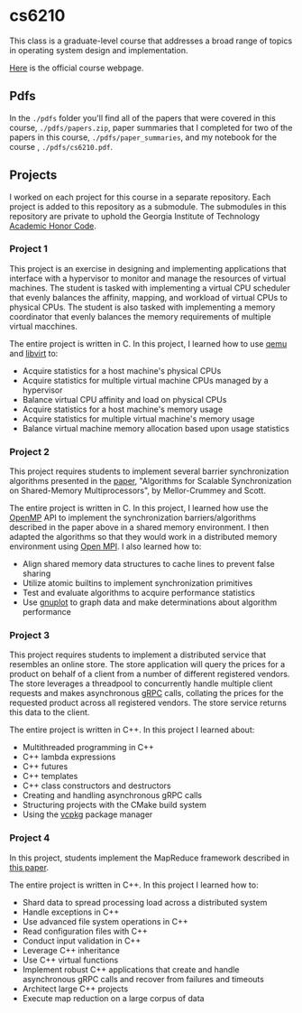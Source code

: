 # cs6210

This class is a graduate-level course that addresses a broad range of topics in
operating system design and implementation.

[Here](https://omscs.gatech.edu/cs-6210-advanced-operating-systems) is the
official course webpage.

## Pdfs

In the `./pdfs` folder you'll find all of the papers that were covered in this
course, `./pdfs/papers.zip`, paper summaries that I completed for two of the
papers in this course, `./pdfs/paper_summaries`, and my notebook for the course
, `./pdfs/cs6210.pdf`.

## Projects

I worked on each project for this course in a separate repository. Each project
is added to this repository as a submodule. The submodules in this repository
are private to uphold the Georgia Institute of Technology
[Academic Honor Code](https://osi.gatech.edu/content/honor-code).

### Project 1

This project is an exercise in designing and implementing applications that
interface with a hypervisor to monitor and manage the resources of virtual
machines. The student is tasked with implementing a virtual CPU scheduler that
evenly balances the affinity, mapping, and workload of virtual CPUs to physical
CPUs. The student is also tasked with implementing a memory coordinator that 
evenly balances the memory requirements of multiple virtual macchines.

The entire project is written in C. In this project, I learned how to use
[qemu](https://www.qemu.org/) and [libvirt](https://libvirt.org/) to:

* Acquire statistics for a host machine's physical CPUs
* Acquire statistics for multiple virtual machine CPUs managed by a hypervisor
* Balance virtual CPU affinity and load on physical CPUs
* Acquire statistics for a host machine's memory usage
* Acquire statistics for multiple virtual machine's memory usage
* Balance virtual machine memory allocation based upon usage statistics

### Project 2

This project requires students to implement several barrier synchronization
algorithms presented in the
[paper](https://www.cs.rice.edu/~johnmc/papers/tocs91.pdf), "Algorithms for
Scalable Synchronization on Shared-Memory Multiprocessors", by
Mellor-Crummey and Scott.

The entire project is written in C. In this project, I learned how use the
[OpenMP](https://computing.llnl.gov/tutorials/openMP/) API to implement the
synchronization barriers/algorithms described in the paper above in a shared
memory environment. I then adapted the algorithms so that they would work in a
distributed memory environment using [Open MPI](https://www.open-mpi.org/). I
also learned how to:

* Align shared memory data structures to cache lines to prevent false sharing
* Utilize atomic builtins to implement synchronization primitives
* Test and evaluate algorithms to acquire performance statistics
* Use [gnuplot](http://www.gnuplot.info/) to graph data and make determinations
about algorithm performance

### Project 3

This project requires students to implement a distributed service that
resembles an online store. The store application will query the prices for a
product on behalf of a client from a number of different registered vendors.
The store leverages a threadpool to concurrently handle multiple client
requests and makes asynchronous [gRPC](https://grpc.io/) calls,
collating the prices for the requested product across all registered vendors.
The store service returns this data to the client.

The entire project is written in C++. In this project I learned about:

* Multithreaded programming in C++
* C++ lambda expressions
* C++ futures
* C++ templates
* C++ class constructors and destructors
* Creating and handling asynchronous gRPC calls
* Structuring projects with the CMake build system
* Using the [vcpkg](https://github.com/microsoft/vcpkg) package manager

### Project 4

In this project, students implement the MapReduce framework described in
[this paper](https://static.googleusercontent.com/media/research.google.com/en//archive/mapreduce-osdi04.pdf).

The entire project is written in C++. In this project I learned how to:

* Shard data to spread processing load across a distributed system
* Handle exceptions in C++
* Use advanced file system operations in C++
* Read configuration files with C++
* Conduct input validation in C++
* Leverage C++ inheritance
* Use C++ virtual functions
* Implement robust C++ applications that create and handle asynchronous gRPC
calls and recover from failures and timeouts
* Architect large C++ projects
* Execute map reduction on a large corpus of data
